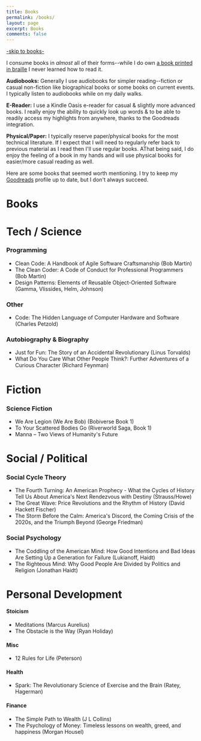 ```yaml
---
title: Books
permalink: /books/
layout: page
excerpt: Books
comments: false
---
```

[-skip to books-](/books#books)

I consume books in _almost_ all of their forms--while I do own [a book printed in braille](/books/the-book-in-braille/) I 
never learned how to read it. 

**Audiobooks:** Generally I use audiobooks for simpler reading--fiction or casual non-fiction like
biographical books or some books on current events. I typically listen to audiobooks while on my daily walks.

**E-Reader:** I use a Kindle Oasis e-reader for casual & slightly more advanced books. I really enjoy the ability to 
quickly look up words & to be able to readily access my highlights from anywhere, thanks to the Goodreads integration.

**Physical/Paper:** I typically reserve paper/physical books for the most technical literature. If I expect that I will 
need to regularly refer back to previous material as I read then I'll use regular books. AThat being said, I do enjoy 
the feeling of a book in my hands and will use physical books for easier/more casual reading as well.


Here are some books that seemed worth mentioning. I try to keep my [Goodreads](https://www.goodreads.com/user/show/45921293-john-sosoka)
profile up to date, but I don't always succeed.

# Books

# Tech / Science

### Programming

* Clean Code: A Handbook of Agile Software Craftsmanship (Bob Martin)
* The Clean Coder: A Code of Conduct for Professional Programmers (Bob Martin)
* Design Patterns: Elements of Reusable Object-Oriented Software (Gamma, Vlissides, Helm, Johnson)

### Other

* Code: The Hidden Language of Computer Hardware and Software (Charles Petzold)


### Autobiography & Biography

* Just for Fun: The Story of an Accidental Revolutionary (Linus Torvalds)
* What Do You Care What Other People Think?: Further Adventures of a Curious Character (Richard Feynman)

# Fiction

### Science Fiction

* We Are Legion (We Are Bob) (Bobiverse Book 1)
* To Your Scattered Bodies Go (Riverworld Saga, Book 1)
* Manna – Two Views of Humanity's Future

# Social / Political

### Social Cycle Theory

* The Fourth Turning: An American Prophecy - What the Cycles of History Tell Us About America's Next Rendezvous with Destiny (Strauss/Howe)
* The Great Wave: Price Revolutions and the Rhythm of History (David Hackett Fischer)
* The Storm Before the Calm: America's Discord, the Coming Crisis of the 2020s, and the Triumph Beyond (George Friedman)

### Social Psychology

* The Coddling of the American Mind: How Good Intentions and Bad Ideas Are Setting Up a Generation for Failure (Lukianoff, Haidt)
* The Righteous Mind: Why Good People Are Divided by Politics and Religion (Jonathan Haidt)

# Personal Development

#### Stoicism

* Meditations (Marcus Aurelius)
* The Obstacle is the Way (Ryan Holiday)

#### Misc

* 12 Rules for Life (Peterson)

#### Health

* Spark: The Revolutionary Science of Exercise and the Brain (Ratey, Hagerman)

#### Finance

* The Simple Path to Wealth (J L Collins)
* The Psychology of Money: Timeless lessons on wealth, greed, and happiness (Morgan Housel) 

